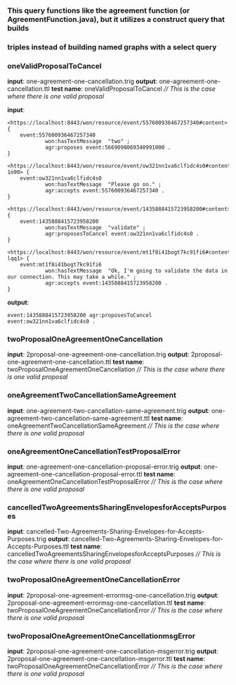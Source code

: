 ### This query functions like the agreement function (or AgreementFunction.java), but it utilizes a construct query that builds
### triples instead of building named graphs with a select query
### oneValidProposalToCancel 
**input**: one-agreement-one-cancellation.trig
**output**: one-agreement-one-cancellation.ttl
**test name**: oneValidProposalToCancel
*// This is the case where there is one valid proposal*

**input**:

```
<https://localhost:8443/won/resource/event/557600936467257340#content> {
    event:557600936467257340
            won:hasTextMessage  "two" ;
            agr:proposes event:5669098069340991000 .
}

<https://localhost:8443/won/resource/event/ow321nn1va6clfidc4s0#content-1o90> {
    event:ow321nn1va6clfidc4s0
            won:hasTextMessage  "Please go on." ;
            agr:accepts event:557600936467257340 .
}

<https://localhost:8443/won/resource/event/1435888415723958200#content> {
    event:1435888415723958200
            won:hasTextMessage  "validate" ;
            agr:proposesToCancel event:ow321nn1va6clfidc4s0 .
}

<https://localhost:8443/won/resource/event/mt1f8i41bogt7kc91fi6#content-lqq1> {
    event:mt1f8i41bogt7kc91fi6
            won:hasTextMessage  "Ok, I'm going to validate the data in our connection. This may take a while." ;
            agr:accepts event:1435888415723958200 .
}

```

 
 **output**: 
 
 ```
event:1435888415723958200 agr:proposesToCancel  event:ow321nn1va6clfidc4s0 .  
 ```
 
### twoProposalOneAgreementOneCancellation
**input**: 2proposal-one-agreement-one-cancellation.trig
**output**: 2proposal-one-agreement-one-cancellation.ttl
**test name**: twoProposalOneAgreementOneCancellation
*// This is the case where there is one valid proposal*

### oneAgreementTwoCancellationSameAgreement
**input**: one-agreement-two-cancellation-same-agreement.trig
**output**: one-agreement-two-cancellation-same-agreement.ttl
**test name**: oneAgreementTwoCancellationSameAgreement
*// This is the case where there is one valid proposal*

### oneAgreementOneCancellationTestProposalError
**input**: one-agreement-one-cancellation-proposal-error.trig
**output**: one-agreement-one-cancellation-proposal-error.ttl
**test name**: oneAgreementOneCancellationTestProposalError
*// This is the case where there is one valid proposal*


### cancelledTwoAgreementsSharingEnvelopesforAcceptsPurposes
**input**: cancelled-Two-Agreements-Sharing-Envelopes-for-Accepts-Purposes.trig
**output**: cancelled-Two-Agreements-Sharing-Envelopes-for-Accepts-Purposes.ttl
**test name**: cancelledTwoAgreementsSharingEnvelopesforAcceptsPurposes
*// This is the case where there is one valid proposal*

### twoProposalOneAgreementOneCancellationError 
**input**: 2proposal-one-agreement-errormsg-one-cancellation.trig
**output**: 2proposal-one-agreement-errormsg-one-cancellation.ttl
**test name**: twoProposalOneAgreementOneCancellationError
*// This is the case where there is one valid proposal*

### twoProposalOneAgreementOneCancellationmsgError
**input**: 2proposal-one-agreement-one-cancellation-msgerror.trig
**output**: 2proposal-one-agreement-one-cancellation-msgerror.ttl
**test name**: twoProposalOneAgreementOneCancellationError
*// This is the case where there is one valid proposal*